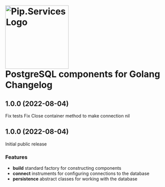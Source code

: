 # <img src="https://uploads-ssl.webflow.com/5ea5d3315186cf5ec60c3ee4/5edf1c94ce4c859f2b188094_logo.svg" alt="Pip.Services Logo" width="200"> <br/> PostgreSQL components for Golang Changelog

## <a name="1.0.1"></a> 1.0.0 (2022-08-04)

Fix tests
Fix Close container method to make connection nil

## <a name="1.0.0"></a> 1.0.0 (2022-08-04) 

Initial public release

### Features
* **build** standard factory for constructing components
* **connect** instruments for configuring connections to the database
* **persistence** abstract classes for working with the database

